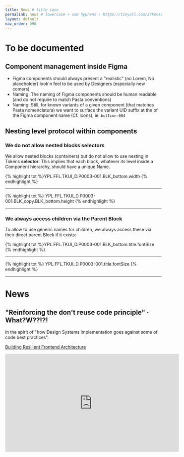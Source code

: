 ```yaml
---
title: News # title case
permalink: news # lowercase + use hyphens › https://tinyurl.com/27kmc4rb
layout: default
nav_order: 990
---
```



# To be documented

## Component management inside Figma

- Figma components should always present a "realistic" (no Lorem, No placeholder) look'n feel to be used by Designers (especially new comers)
- Naming: The naming of Figma components should be human readable (and do not require to match Pasta conventions)
- Naming: Still, for known variants of a given component (that matches Pasta nomenclatura) we want to surface the variant UID suffix at the of the Figma component name (Cf. Icons), ie: `butIcon-004` 


## Nesting level protocol within components

### We do not allow nested blocks selectors

We allow nested blocks (containers) but do not allow to use nesting in Tokens **selector**.
This implies that each block, whatever its level inside a Component hierarchy, should have a unique Name.

 <section class="flex-1_1-cols">
   <div>
      {% highlight txt %}YPL.FFL.TKUI_D.P0003-001.BLK_bottom.width {% endhighlight %}
      <hr class="dd-do">
      {% highlight txt %} YPL.FFL.TKUI_D.P0003-001.BLK_copy.BLK_bottom.height {% endhighlight %}
      <hr class="dd-dont">
   </div>
   <div>
   </div>
</section>

### We always access children via the Parent Block

To allow to use generic names for children, we always access these via their direct parent Block if it exists:

 <section class="flex-1_1-cols">
   <div>
      {% highlight txt %}YPL.FFL.TKUI_D.P0003-001.BLK_bottom.title.fontSize {% endhighlight %}
      <hr class="dd-do">
      {% highlight txt %} YPL.FFL.TKUI_D.P0003-001.title.fontSize {% endhighlight %}
      <hr class="dd-dont">
   </div>
   <div>
   </div>
</section>

# News

## "Reinforcing the don't reuse code principle" · What?W??!?!

In the spirit of "how Design Systems implementation goes against some of code best practices".

[Building Resilient Frontend Architecture](https://www.youtube.com/watch?v=TqfbAXCCVwE)   

<iframe width="560" height="315" src="https://www.youtube.com/embed/TqfbAXCCVwE" title="YouTube video player" frameborder="0" allow="accelerometer; autoplay; clipboard-write; encrypted-media; gyroscope; picture-in-picture" allowfullscreen></iframe>

